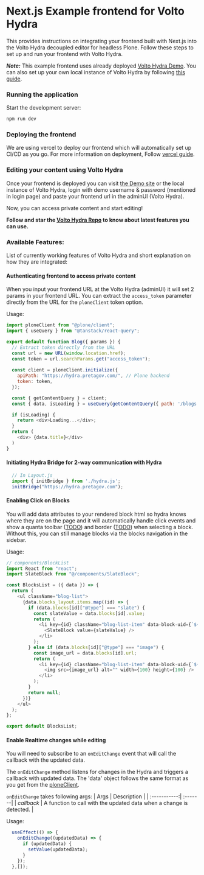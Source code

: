 # Next.js Example frontend for Volto Hydra

This provides instructions on integrating your frontend built with Next.js into the Volto Hydra decoupled editor for headless Plone.
Follow these steps to set up and run your frontend with Volto Hydra.

***Note:*** This example frontend uses already deployed [Volto Hydra Demo](https://hydra.pretagov.com/).
You can also set up your own local instance of Volto Hydra by following [this guide](https://github.com/collective/volto-hydra/?tab=readme-ov-file#test-your-frontend).

### Running the application

Start the development server:
```bash
npm run dev
```

### Deploying the frontend

We are using vercel to deploy our frontend which will automatically set up CI/CD as you go.
For more information on deployment, Follow [vercel guide](https://vercel.com/docs/getting-started-with-vercel).

### Editing your content using Volto Hydra

Once your frontend is deployed you can visit [the Demo site](https://hydra.pretagov.com/) or the local instance of Volto Hydra, login with demo username & password (mentioned in login page) and paste your frontend url in the adminUI (Volto Hydra).

Now, you can access private content and start editing!

**Follow and star the [Volto Hydra Repo](https://github.com/collective/volto-hydra) to know about latest features you can use.**

### Available Features:

List of currently working features of Volto Hydra and short explanation on how they are integrated:

#### Authenticating frontend to access private content

When you input your frontend URL at the Volto Hydra (adminUI) it will set 2 params in your frontend URL. You can extract the `access_token` parameter directly from the URL for the `ploneClient` token option.

Usage:
```js
import ploneClient from "@plone/client";
import { useQuery } from "@tanstack/react-query";

export default function Blog({ params }) {
  // Extract token directly from the URL
  const url = new URL(window.location.href);
  const token = url.searchParams.get("access_token");
  
  const client = ploneClient.initialize({
    apiPath: "https://hydra.pretagov.com/", // Plone backend
    token: token,
  });

  const { getContentQuery } = client;
  const { data, isLoading } = useQuery(getContentQuery({ path: '/blogs' }));

  if (isLoading) {
    return <div>Loading...</div>;
  }
  return (
    <div> {data.title}</div>
  )
}
```

#### Initiating Hydra Bridge for 2-way communication with Hydra

```js
  // In Layout.js
  import { initBridge } from './hydra.js';
  initBridge("https://hydra.pretagov.com");
```

#### Enabling Click on Blocks

You will add data attributes to your rendered block html so hydra knows where they are on the page and it
will automatically handle click events and show a quanta toolbar ([TODO](https://github.com/collective/volto-hydra/issues/25)) 
and border ([TODO](https://github.com/collective/volto-hydra/issues/24)) when selecting a block.
Without this, you can still manage blocks via the blocks navigation in the sidebar.

Usage:

```js
// components/BlockList
import React from "react";
import SlateBlock from "@/components/SlateBlock";

const BlocksList = ({ data }) => {
  return (
    <ul className="blog-list">
      {data.blocks_layout.items.map((id) => {
        if (data.blocks[id]["@type"] === "slate") {
          const slateValue = data.blocks[id].value;
          return (
            <li key={id} className="blog-list-item" data-block-uid={`${id}`}>
              <SlateBlock value={slateValue} />
            </li>
          );
        } else if (data.blocks[id]["@type"] === "image") {
          const image_url = data.blocks[id].url;
          return (
            <li key={id} className="blog-list-item" data-block-uid={`${id}`}>
              <img src={image_url} alt="" width={100} height={100} />
            </li>
          );
        }
        return null;
      })}
    </ul>
  );
};

export default BlocksList;
```

#### Enable Realtime changes while editing

You will need to subscribe to an ```onEditChange``` event that will call the callback with the updated data.

The `onEditChange` method listens for changes in the Hydra and triggers a callback with updated data.
The 'data' object follows the same format as you get from the [ploneClient](https://6.docs.plone.org/volto/client/quick-start.html?highlight=data#query-or-mutation-options-factories).

`onEditChange` takes following args:
| Args         | Description |
| :-----------:| :-------|
| *callback*   | A function to call with the updated data when a change is detected. |

Usage:

```js
  useEffect(() => {
    onEditChange((updatedData) => {
      if (updatedData) {
        setValue(updatedData);
      }
    });
  },[]);
```

